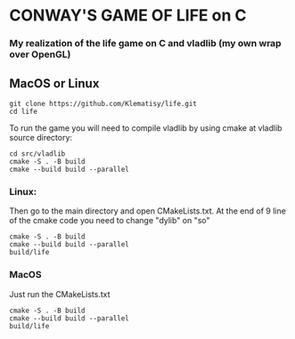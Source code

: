 # CONWAY'S GAME OF LIFE on C

### My realization of the life game on C and vladlib (my own wrap over OpenGL)

## MacOS or Linux
```
git clone https://github.com/Klematisy/life.git
cd life
```

To run the game you will need to compile vladlib by using cmake at vladlib source directory:
```
cd src/vladlib
cmake -S . -B build
cmake --build build --parallel
```

### Linux:
Then go to the main directory and open CMakeLists.txt.
At the end of 9 line of the cmake code you need to change "dylib" on "so"

```
cmake -S . -B build
cmake --build build --parallel
build/life
```

### MacOS
Just run the CMakeLists.txt

```
cmake -S . -B build
cmake --build build --parallel
build/life
```



